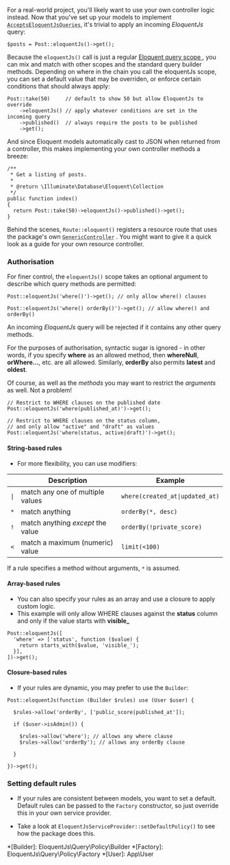 For a real-world project, you'll likely want to use your own controller logic instead.
Now that you've set up your models to implement
<code><abbr title="EloquentJs\Model\AcceptsEloquentJsQueries">AcceptsEloquentJsQueries</abbr></code>,
it's trivial to apply an incoming *EloquentJs* query:

```language-php
$posts = Post::eloquentJs()->get();
```

Because the `eloquentJs()` call is just a regular [Eloquent query scope <i class="tiny external icon"></i>](https://laravel.com/docs/5.2/eloquent#local-scopes),
you can mix and match with other scopes and the standard query builder methods. Depending on where in the
chain you call the eloquentJs scope, you can set a default value that may be overriden, or enforce certain conditions
that should always apply:

```language-php
Post::take(50)     // default to show 50 but allow EloquentJs to override
    ->eloquentJs() // apply whatever conditions are set in the incoming query
    ->published()  // always require the posts to be published
    ->get();
```

And since Eloquent models automatically cast to JSON when returned from a controller,
this makes implementing your own controller methods a breeze:

```language-php
/**
 * Get a listing of posts.
 *
 * @return \Illuminate\Database\Eloquent\Collection
 */
public function index()
{
  return Post::take(50)->eloquentJs()->published()->get();
}
```

<div class="ui basic secondary segment">
  Behind the scenes, <code>Route::eloquent()</code> registers a resource route that uses the package's own
  <code><abbr title="EloquentJs\Controllerless\GenericController">GenericController</abbr></code>
  <a href="https://github.com/parsnick/eloquentjs/blob/master/src/Controllerless/GenericController.php"><i class="tiny external icon"></i></a>.
  You might want to give it a quick look as a guide for your own resource controller.
</div>


### Authorisation

For finer control, the `eloquentJs()` scope takes an optional argument to describe which query methods are permitted:

```language-php
Post::eloquentJs('where()')->get(); // only allow where() clauses

Post::eloquentJs('where() orderBy()')->get(); // allow where() and orderBy()
```

An incoming *EloquentJs* query will be rejected if it contains any other query methods.

<div class="ui basic secondary segment">
  For the purposes of authorisation, syntactic sugar is ignored - in other words, if you specify
  <b>where</b> as an allowed method, then <b>whereNull</b>, <b>orWhere&hellip;</b>, etc. are all
  allowed. Similarly, <b>orderBy</b> also permits <b>latest</b> and <b>oldest</b>.
</div>

Of course, as well as the *methods* you may want to restrict the *arguments* as well.
Not a problem!

```language-php
// Restrict to WHERE clauses on the published date
Post::eloquentJs('where(published_at)')->get();

// Restrict to WHERE clauses on the status column,
// and only allow "active" and "draft" as values
Post::eloquentJs('where(status, active|draft)')->get();
```

#### String-based rules

* For more flexibility, you can use modifiers:

<table class="ui very compact celled definition table">
  <thead>
    <tr>
      <th></th>
      <th>Description</th>
      <th>Example</th>
    </tr>
  </thead>
  <tbody>
    <tr>
      <td><code>|</code></td>
      <td>match any one of multiple values</td>
      <td><code>where(created_at|updated_at)</code></td>
    </tr>
    <tr>
      <td><code>*</code></td>
      <td>match anything</td>
      <td><code>orderBy(*, desc)</code></td>
    </tr>
    <tr>
      <td><code>!</code></td>
      <td>match anything <em>except</em> the value</td>
      <td><code>orderBy(!private_score)</code></td>
    </tr>
    <tr>
      <td><code>&lt;</code></td>
      <td>match a maximum (numeric) value</td>
      <td><code>limit(&lt;100)</code></td>
    </tr>
  </tbody>
</table>

<div class="ui basic secondary segment">
  If a rule specifies a method without arguments, <code>*</code> is assumed.
</div>

#### Array-based rules

* You can also specify your rules as an array and use a closure to apply custom logic.
* This example will only allow WHERE clauses against the **status** column and only if the value starts with **visible_**

```language-php
Post::eloquentJs([
  'where' => ['status', function ($value) {
    return starts_with($value, 'visible_');
  }],
])->get();
```

#### Closure-based rules

* If your rules are dynamic, you may prefer to use the <code>Builder</code>:

```language-php
Post::eloquentJs(function (Builder $rules) use (User $user) {

  $rules->allow('orderBy', ['public_score|published_at']);

  if ($user->isAdmin()) {

    $rules->allow('where'); // allows any where clause
    $rules->allow('orderBy'); // allows any orderBy clause

  }

})->get();
```


### Setting default rules

* If your rules are consistent between models, you want to set a default. Default rules
can be passed to the <code>Factory</code> constructor, so just override this in your own
service provider.

* Take a look at `EloquentJsServiceProvider::setDefaultPolicy()`
[<i class="tiny external icon"></i>](https://github.com/parsnick/eloquentjs/blob/master/src/EloquentJsServiceProvider.php#L106)
to see how the package does this.

*[Builder]: EloquentJs\Query\Policy\Builder
*[Factory]: EloquentJs\Query\Policy\Factory
*[User]: App\User
